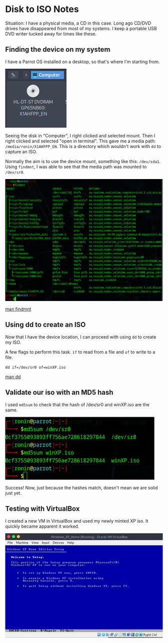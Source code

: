 # Disk to ISO Notes

Situation: I have a physical media, a CD in this case. Long ago CD/DVD drives have disappeared from most of my systems. I keep a portable USB DVD writer tucked away for times like these.

## Finding the device on my system

I have a Parrot OS installed on a desktop, so that's where I'm starting from.

![Computer](./WinXPDisk.png)

Seeing the disk in "Computer", I right clicked and selected mount. Then I right clicked and selected "open in terminal". This gave me a media path: `/media/ronin/X1AHFPP_EN`. This is a directory which wouldn't work with `dd` to capture an ISO.

Normally the aim is to use the device mount, something like this: `/dev/sda1`. Using `findmnt`, I was able to see that the media path was mounted to `/dev/sr0`.

![findmnt](./findmnt.png)

[man findmnt](https://www.man7.org/linux/man-pages/man8/findmnt.8.html)

## Using dd to create an ISO

Now that I have the device location, I can proceed with using `dd` to create my ISO.

A few flags to perform this task. `if` to read from a file and `of` to write to a file.

`dd if=/dev/sr0 of=winXP.iso`

[man dd](https://www.man7.org/linux/man-pages/man1/dd.1.html)

## Validate our iso with an MD5 hash

I used `md5sum` to check that the hash of /dev/sr0 and winXP.iso are the same.

![md5sum](./md5sum.png)

Success! Now, just because the hashes match, doesn't mean we are solid just yet.

## Testing with VirtualBox

I created a new VM in VirtualBox and used my newly minted XP iso. It quickly became apparent it worked.

![Windows XP Setup](./WinXP_Setup.png)

